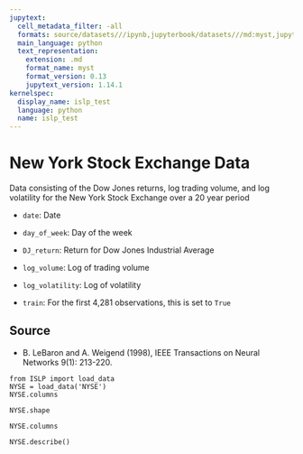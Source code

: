 ```yaml
---
jupytext:
  cell_metadata_filter: -all
  formats: source/datasets///ipynb,jupyterbook/datasets///md:myst,jupyterbook/datasets///ipynb
  main_language: python
  text_representation:
    extension: .md
    format_name: myst
    format_version: 0.13
    jupytext_version: 1.14.1
kernelspec:
  display_name: islp_test
  language: python
  name: islp_test
---
```


# New York Stock Exchange Data

Data consisting of the Dow Jones returns, log trading volume, and
log volatility for the New York Stock Exchange over a 20 year
period

- `date`: Date

- `day_of_week`: Day of the week

- `DJ_return`: Return for Dow Jones Industrial Average

- `log_volume`: Log of trading volume

- `log_volatility`: Log of volatility

- `train`: For the first 4,281 observations, this is set to `True`

## Source

- B. LeBaron and A. Weigend (1998), IEEE Transactions on Neural
Networks 9(1): 213-220.

```{code-cell}
from ISLP import load_data
NYSE = load_data('NYSE')
NYSE.columns
```

```{code-cell}
NYSE.shape
```

```{code-cell}
NYSE.columns
```

```{code-cell}
NYSE.describe()
```
